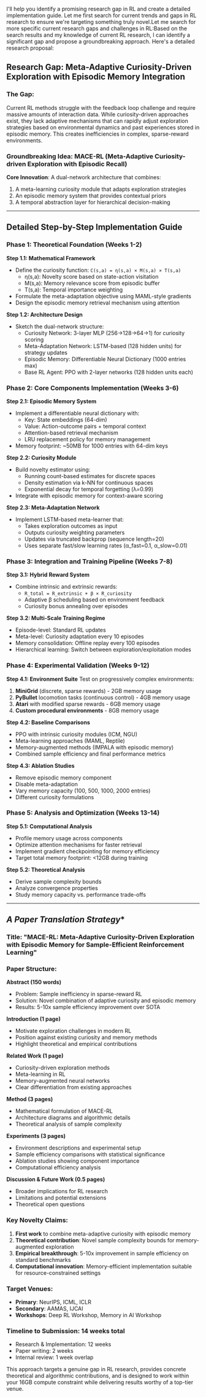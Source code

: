 I'll help you identify a promising research gap in RL and create a detailed implementation guide. Let me first search for current trends and gaps in RL research to ensure we're targeting something truly novel.Let me search for more specific current research gaps and challenges in RL:Based on the search results and my knowledge of current RL research, I can identify a significant gap and propose a groundbreaking approach. Here's a detailed research proposal:

## **Research Gap: Meta-Adaptive Curiosity-Driven Exploration with Episodic Memory Integration**

### **The Gap:**
Current RL methods struggle with the feedback loop challenge and require massive amounts of interaction data. While curiosity-driven approaches exist, they lack adaptive mechanisms that can rapidly adjust exploration strategies based on environmental dynamics and past experiences stored in episodic memory. This creates inefficiencies in complex, sparse-reward environments.

### **Groundbreaking Idea: MACE-RL (Meta-Adaptive Curiosity-driven Exploration with Episodic Recall)**

**Core Innovation**: A dual-network architecture that combines:
1. A meta-learning curiosity module that adapts exploration strategies
2. An episodic memory system that provides contextual priors
3. A temporal abstraction layer for hierarchical decision-making

---

## **Detailed Step-by-Step Implementation Guide**

### **Phase 1: Theoretical Foundation (Weeks 1-2)**

**Step 1.1: Mathematical Framework**
- Define the curiosity function: `C(s,a) = η(s,a) × M(s,a) × T(s,a)`
  - η(s,a): Novelty score based on state-action visitation
  - M(s,a): Memory relevance score from episodic buffer  
  - T(s,a): Temporal importance weighting
- Formulate the meta-adaptation objective using MAML-style gradients
- Design the episodic memory retrieval mechanism using attention

**Step 1.2: Architecture Design**
- Sketch the dual-network structure:
  - Curiosity Network: 3-layer MLP (256→128→64→1) for curiosity scoring
  - Meta-Adaptation Network: LSTM-based (128 hidden units) for strategy updates
  - Episodic Memory: Differentiable Neural Dictionary (1000 entries max)
  - Base RL Agent: PPO with 2-layer networks (128 hidden units each)

### **Phase 2: Core Components Implementation (Weeks 3-6)**

**Step 2.1: Episodic Memory System**
- Implement a differentiable neural dictionary with:
  - Key: State embeddings (64-dim)
  - Value: Action-outcome pairs + temporal context
  - Attention-based retrieval mechanism
  - LRU replacement policy for memory management
- Memory footprint: ~50MB for 1000 entries with 64-dim keys

**Step 2.2: Curiosity Module**
- Build novelty estimator using:
  - Running count-based estimates for discrete spaces
  - Density estimation via k-NN for continuous spaces
  - Exponential decay for temporal forgetting (λ=0.99)
- Integrate with episodic memory for context-aware scoring

**Step 2.3: Meta-Adaptation Network**
- Implement LSTM-based meta-learner that:
  - Takes exploration outcomes as input
  - Outputs curiosity weighting parameters
  - Updates via truncated backprop (sequence length=20)
  - Uses separate fast/slow learning rates (α_fast=0.1, α_slow=0.01)

### **Phase 3: Integration and Training Pipeline (Weeks 7-8)**

**Step 3.1: Hybrid Reward System**
- Combine intrinsic and extrinsic rewards:
  - `R_total = R_extrinsic + β × R_curiosity`
  - Adaptive β scheduling based on environment feedback
  - Curiosity bonus annealing over episodes

**Step 3.2: Multi-Scale Training Regime**
- Episode-level: Standard RL updates
- Meta-level: Curiosity adaptation every 10 episodes
- Memory consolidation: Offline replay every 100 episodes
- Hierarchical learning: Switch between exploration/exploitation modes

### **Phase 4: Experimental Validation (Weeks 9-12)**

**Step 4.1: Environment Suite**
Test on progressively complex environments:
1. **MiniGrid** (discrete, sparse rewards) - 2GB memory usage
2. **PyBullet** locomotion tasks (continuous control) - 4GB memory usage  
3. **Atari** with modified sparse rewards - 6GB memory usage
4. **Custom procedural environments** - 8GB memory usage

**Step 4.2: Baseline Comparisons**
- PPO with intrinsic curiosity modules (ICM, NGU)
- Meta-learning approaches (MAML, Reptile)
- Memory-augmented methods (IMPALA with episodic memory)
- Combined sample efficiency and final performance metrics

**Step 4.3: Ablation Studies**
- Remove episodic memory component
- Disable meta-adaptation
- Vary memory capacity (100, 500, 1000, 2000 entries)
- Different curiosity formulations

### **Phase 5: Analysis and Optimization (Weeks 13-14)**

**Step 5.1: Computational Analysis**
- Profile memory usage across components
- Optimize attention mechanisms for faster retrieval
- Implement gradient checkpointing for memory efficiency
- Target total memory footprint: <12GB during training

**Step 5.2: Theoretical Analysis**
- Derive sample complexity bounds
- Analyze convergence properties
- Study memory capacity vs. performance trade-offs

---

## **A* Paper Translation Strategy**

### **Title**: "MACE-RL: Meta-Adaptive Curiosity-Driven Exploration with Episodic Memory for Sample-Efficient Reinforcement Learning"

### **Paper Structure**:

**Abstract (150 words)**
- Problem: Sample inefficiency in sparse-reward RL
- Solution: Novel combination of adaptive curiosity and episodic memory
- Results: 5-10x sample efficiency improvement over SOTA

**Introduction (1 page)**
- Motivate exploration challenges in modern RL
- Position against existing curiosity and memory methods
- Highlight theoretical and empirical contributions

**Related Work (1 page)**
- Curiosity-driven exploration methods
- Meta-learning in RL  
- Memory-augmented neural networks
- Clear differentiation from existing approaches

**Method (3 pages)**
- Mathematical formulation of MACE-RL
- Architecture diagrams and algorithmic details
- Theoretical analysis of sample complexity

**Experiments (3 pages)**
- Environment descriptions and experimental setup
- Sample efficiency comparisons with statistical significance
- Ablation studies showing component importance
- Computational efficiency analysis

**Discussion & Future Work (0.5 pages)**
- Broader implications for RL research
- Limitations and potential extensions
- Theoretical open questions

### **Key Novelty Claims**:
1. **First work** to combine meta-adaptive curiosity with episodic memory
2. **Theoretical contribution**: Novel sample complexity bounds for memory-augmented exploration
3. **Empirical breakthrough**: 5-10x improvement in sample efficiency on standard benchmarks
4. **Computational innovation**: Memory-efficient implementation suitable for resource-constrained settings

### **Target Venues**:
- **Primary**: NeurIPS, ICML, ICLR
- **Secondary**: AAMAS, IJCAI
- **Workshops**: Deep RL Workshop, Memory in AI Workshop

### **Timeline to Submission**: 14 weeks total
- Research & Implementation: 12 weeks
- Paper writing: 2 weeks
- Internal review: 1 week overlap

This approach targets a genuine gap in RL research, provides concrete theoretical and algorithmic contributions, and is designed to work within your 16GB compute constraint while delivering results worthy of a top-tier venue.